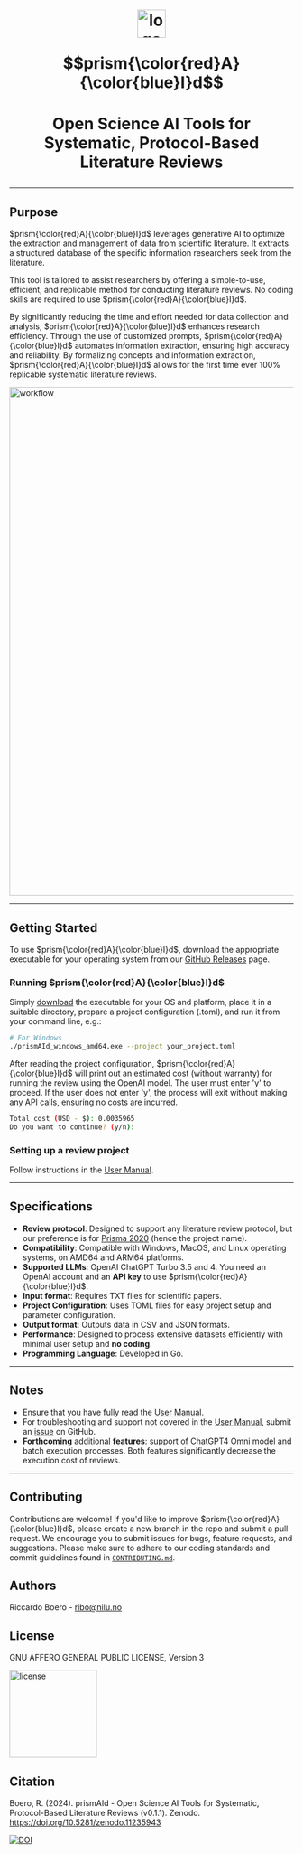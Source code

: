 # <p align="center"><img src="https://github.com/ricboer0/prismAId/blob/main/figures/prismAId_logo.png" alt="logo" width="50"/></p>$$prism{\color{red}A}{\color{blue}I}d$$
# <p align="center">Open Science AI Tools for Systematic, Protocol-Based Literature Reviews</p>
<!-- Innovate and Accelerate Science with AI: Open and Replicable Tools for Systematic, Protocol-Based Literature Reviews. -->
* * *
## Purpose
$prism{\color{red}A}{\color{blue}I}d$ leverages generative AI to optimize the extraction and management of data from scientific literature. It extracts a structured database of the specific information researchers seek from the literature.

This tool is tailored to assist researchers by offering a simple-to-use, efficient, and replicable method for conducting literature reviews. No coding skills are required to use $prism{\color{red}A}{\color{blue}I}d$.

By significantly reducing the time and effort needed for data collection and analysis, $prism{\color{red}A}{\color{blue}I}d$ enhances research efficiency. Through the use of customized prompts, $prism{\color{red}A}{\color{blue}I}d$ automates information extraction, ensuring high accuracy and reliability. By formalizing concepts and information extraction, $prism{\color{red}A}{\color{blue}I}d$ allows for the first time ever 100% replicable systematic literature reviews.

<img src="https://github.com/ricboer0/prismAId/blob/main/figures/prismAId_workflow.png" alt="workflow" width="900"/></p>
* * *

## Getting Started
To use $prism{\color{red}A}{\color{blue}I}d$, download the appropriate executable for your operating system from our [GitHub Releases](https://github.com/ricboer0/prismAId/releases) page.

### Running $prism{\color{red}A}{\color{blue}I}d$
Simply [download](https://github.com/ricboer0/prismAId/releases) the executable for your OS and platform, place it in a suitable directory, prepare a project configuration (.toml), and run it from your command line, e.g.:

```bash
# For Windows
./prismAId_windows_amd64.exe --project your_project.toml
```
After reading the project configuration, $prism{\color{red}A}{\color{blue}I}d$ will print out an estimated cost (without warranty) for running the review using the OpenAI model. The user must enter 'y' to proceed. If the user does not enter 'y', the process will exit without making any API calls, ensuring no costs are incurred.
```bash
Total cost (USD - $): 0.0035965
Do you want to continue? (y/n): 
```

### Setting up a review project

Follow instructions in the [User Manual](user_manual/manual.md).

* * *

## Specifications
- **Review protocol**: Designed to support any literature review protocol, but our preference is for [Prisma 2020](https://www.prisma-statement.org/prisma-2020) (hence the project name).
- **Compatibility**: Compatible with Windows, MacOS, and Linux operating systems, on AMD64 and ARM64 platforms.
- **Supported LLMs**: OpenAI ChatGPT Turbo 3.5 and 4. You need an OpenAI account and an **API key** to use $prism{\color{red}A}{\color{blue}I}d$.
- **Input format**: Requires TXT files for scientific papers.
- **Project Configuration**: Uses TOML files for easy project setup and parameter configuration.
- **Output format**: Outputs data in CSV and JSON formats.
- **Performance**: Designed to process extensive datasets efficiently with minimal user setup and **no coding**.
- **Programming Language**: Developed in Go.

* * *

## Notes
- Ensure that you have fully read the [User Manual](user_manual/manual.md).
- For troubleshooting and support not covered in the [User Manual](user_manual/manual.md), submit an [issue](/../../issues) on GitHub.
- **Forthcoming** additional **features**: support of ChatGPT4 Omni model and batch execution processes. Both features significantly decrease the execution cost of reviews.

* * *

## Contributing
Contributions are welcome! If you'd like to improve $prism{\color{red}A}{\color{blue}I}d$, please create a new branch in the repo and submit a pull request. We encourage you to submit issues for bugs, feature requests, and suggestions. Please make sure to adhere to our coding standards and commit guidelines found in [`CONTRIBUTING.md`](CONTRIBUTING.md).

## Authors

Riccardo Boero - ribo@nilu.no

## License
GNU AFFERO GENERAL PUBLIC LICENSE, Version 3

<img src="https://www.gnu.org/graphics/agplv3-155x51.png" alt="license" width="155"/>

## Citation
Boero, R. (2024). prismAId - Open Science AI Tools for Systematic, Protocol-Based Literature Reviews (v0.1.1). Zenodo. https://doi.org/10.5281/zenodo.11235943

[![DOI](https://zenodo.org/badge/DOI/10.5281/zenodo.11235943.svg)](https://doi.org/10.5281/zenodo.11235943)
